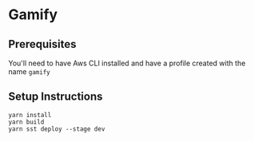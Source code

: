 # Gamify

## Prerequisites
You'll need to have Aws CLI installed and have a profile created with the name `gamify`

## Setup Instructions

```
yarn install
yarn build
yarn sst deploy --stage dev
```